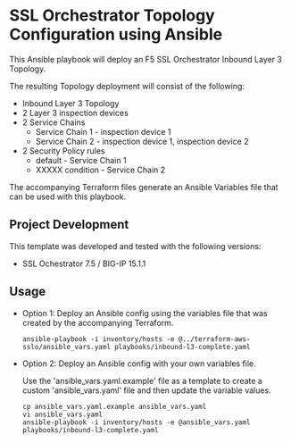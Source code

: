 # SSL Orchestrator Topology Configuration using Ansible

This Ansible playbook will deploy an F5 SSL Orchestrator Inbound Layer 3 Topology.

The resulting Topology deployment will consist of the following:

- Inbound Layer 3 Topology
- 2 Layer 3 inspection devices
- 2 Service Chains
  - Service Chain 1 - inspection device 1
  - Service Chain 2 - inspection device 1, inspection device 2
- 2 Security Policy rules
  - default - Service Chain 1
  - XXXXX condition - Service Chain 2

The accompanying Terraform files generate an Ansible Variables file that can be used with this playbook. 


## Project Development ##

This template was developed and tested with the following versions:

- SSL Ochestrator 7.5 / BIG-IP 15.1.1


## Usage ##

- Option 1: Deploy an Ansible config using the variables file that was created by the accompanying Terraform.

  ```
  ansible-playbook -i inventory/hosts -e @../terraform-aws-sslo/ansible_vars.yaml playbooks/inbound-l3-complete.yaml
  ```

- Option 2: Deploy an Ansible config with your own variables file.

  Use the 'ansible_vars.yaml.example' file as a template to create a custom 'ansible_vars.yaml' file and then update the variable values. 

  ```
  cp ansible_vars.yaml.example ansible_vars.yaml
  vi ansible_vars.yaml
  ansible-playbook -i inventory/hosts -e @ansible_vars.yaml playbooks/inbound-l3-complete.yaml
  ```
